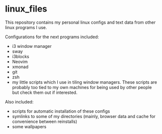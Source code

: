 # linux_files

This repository contains my personal linux configs and text data from other linux programs I use.

Configurations for the next programs included:

* i3 window manager
* sway
* i3blocks
* Neovim
* xmonad
* git
* zsh
* my little scripts which I use in tiling window managers. These scripts are probably too tied to my own machines for being used by other people but check them out if interested.

Also included:

* scripts for automatic installation of these configs
* symlinks to some of my directories (mainly, browser data and cache for convenience between reinstalls)
* some wallpapers
